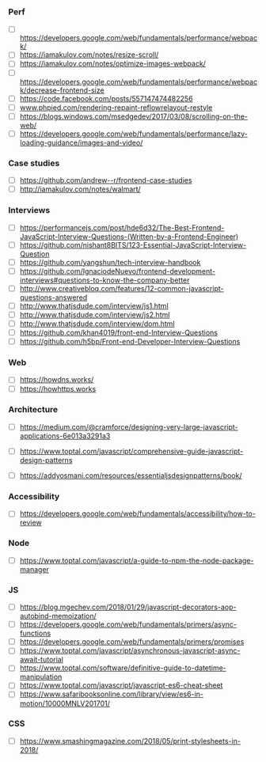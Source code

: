 ### Perf
- [ ] https://developers.google.com/web/fundamentals/performance/webpack/
- [ ] https://iamakulov.com/notes/resize-scroll/
- [ ] https://iamakulov.com/notes/optimize-images-webpack/
- [ ] https://developers.google.com/web/fundamentals/performance/webpack/decrease-frontend-size
- [ ] https://code.facebook.com/posts/557147474482256
- [ ] www.phpied.com/rendering-repaint-reflowrelayout-restyle
- [ ] https://blogs.windows.com/msedgedev/2017/03/08/scrolling-on-the-web/
- [ ] https://developers.google.com/web/fundamentals/performance/lazy-loading-guidance/images-and-video/

### Case studies
- [ ] https://github.com/andrew--r/frontend-case-studies
- [ ] http://iamakulov.com/notes/walmart/

### Interviews
- [ ] https://performancejs.com/post/hde6d32/The-Best-Frontend-JavaScript-Interview-Questions-(Written-by-a-Frontend-Engineer)
- [ ] https://github.com/nishant8BITS/123-Essential-JavaScript-Interview-Question
- [ ] https://github.com/yangshun/tech-interview-handbook
- [ ] https://github.com/IgnaciodeNuevo/frontend-development-interviews#questions-to-know-the-company-better
- [ ] http://www.creativebloq.com/features/12-common-javascript-questions-answered
- [ ] http://www.thatjsdude.com/interview/js1.html
- [ ] http://www.thatjsdude.com/interview/js2.html
- [ ] http://www.thatjsdude.com/interview/dom.html
- [ ] https://github.com/khan4019/front-end-Interview-Questions
- [ ] https://github.com/h5bp/Front-end-Developer-Interview-Questions

### Web
- [ ] https://howdns.works/
- [ ] https://howhttps.works

### Architecture
- [ ] https://medium.com/@cramforce/designing-very-large-javascript-applications-6e013a3291a3
- [ ] https://www.toptal.com/javascript/comprehensive-guide-javascript-design-patterns
- [ ] https://addyosmani.com/resources/essentialjsdesignpatterns/book/


### Accessibility
- [ ] https://developers.google.com/web/fundamentals/accessibility/how-to-review

### Node
- [ ] https://www.toptal.com/javascript/a-guide-to-npm-the-node-package-manager

### JS
- [ ] https://blog.mgechev.com/2018/01/29/javascript-decorators-aop-autobind-memoization/
- [ ] https://developers.google.com/web/fundamentals/primers/async-functions
- [ ] https://developers.google.com/web/fundamentals/primers/promises
- [ ] https://www.toptal.com/javascript/asynchronous-javascript-async-await-tutorial
- [ ] https://www.toptal.com/software/definitive-guide-to-datetime-manipulation
- [ ] https://www.toptal.com/javascript/javascript-es6-cheat-sheet
- [ ] https://www.safaribooksonline.com/library/view/es6-in-motion/10000MNLV201701/

### CSS
- [ ] https://www.smashingmagazine.com/2018/05/print-stylesheets-in-2018/